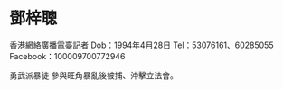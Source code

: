 
# 鄧梓聰


香港網絡廣播電臺記者
Dob：1994年4月28日
Tel：53076161、60285055
Facebook：100009700772946



勇武派暴徒
參與旺角暴亂後被捕、沖擊立法會。
